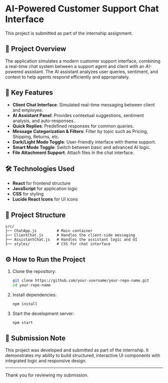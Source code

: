 # AI-Powered Customer Support Chat Interface

This project is submitted as part of the internship assignment.

## 📌 Project Overview

The application simulates a modern customer support interface, combining a real-time chat system between a support agent and client with an AI-powered assistant. The AI assistant analyzes user queries, sentiment, and context to help agents respond efficiently and appropriately.

## 🔧 Key Features

- **Client Chat Interface**: Simulated real-time messaging between client and employee.
- **AI Assistant Panel**: Provides contextual suggestions, sentiment analysis, and auto-responses.
- **Quick Replies**: Predefined responses for common queries.
- **Message Categorization & Filters**: Filter by topic such as Pricing, Shipping, Returns, etc.
- **Dark/Light Mode Toggle**: User-friendly interface with theme support.
- **Smart Mode Toggle**: Switch between basic and advanced AI logic.
- **File Attachment Support**: Attach files in the chat interface.

## 🛠 Technologies Used

- **React** for frontend structure
- **JavaScript** for application logic
- **CSS** for styling
- **Lucide React Icons** for UI icons

## 📂 Project Structure

```
src/
├── ChatApp.js         # Main container
├── ClientChat.js      # Handles the client-side messaging
├── AssistantChat.js   # Handles the assistant logic and UI
├── styles/            # CSS for chat interface
```

## ⚙️ How to Run the Project

1. Clone the repository:
   ```bash
   git clone https://github.com/your-username/your-repo-name.git
   cd your-repo-name
   ```

2. Install dependencies:
   ```bash
   npm install
   ```

3. Start the development server:
   ```bash
   npm start
   ```

## 📄 Submission Note

This project was developed and submitted as part of the internship. It demonstrates my ability to build structured, interactive UI components with integrated logic and responsive design.

---

Thank you for reviewing my submission.
